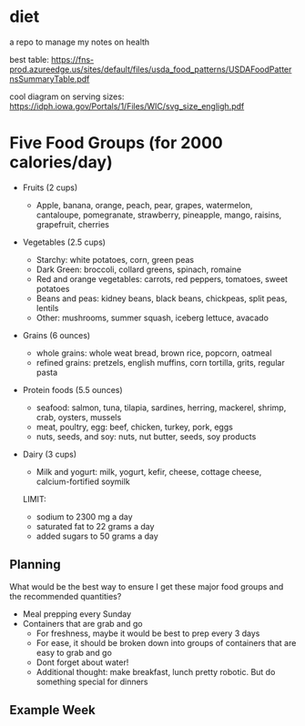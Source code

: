 # diet
a repo to manage my notes on health

best table: https://fns-prod.azureedge.us/sites/default/files/usda_food_patterns/USDAFoodPatternsSummaryTable.pdf

cool diagram on serving sizes: https://idph.iowa.gov/Portals/1/Files/WIC/svg_size_engligh.pdf

# Five Food Groups (for 2000 calories/day)
- Fruits (2 cups)
  - Apple, banana, orange, peach, pear, grapes, watermelon, cantaloupe, pomegranate, strawberry, pineapple, mango, raisins, grapefruit, cherries
- Vegetables (2.5 cups)
  - Starchy: white potatoes, corn, green peas
  - Dark Green: broccoli, collard greens, spinach, romaine
  - Red and orange vegetables: carrots, red peppers, tomatoes, sweet potatoes
  - Beans and peas: kidney beans, black beans, chickpeas, split peas, lentils
  - Other: mushrooms, summer squash, iceberg lettuce, avacado
- Grains (6 ounces)
  - whole grains: whole weat bread, brown rice, popcorn, oatmeal
  - refined grains: pretzels, english muffins, corn tortilla, grits, regular pasta
- Protein foods (5.5 ounces)
  - seafood: salmon, tuna, tilapia, sardines, herring, mackerel, shrimp, crab, oysters, mussels
  - meat, poultry, egg: beef, chicken, turkey, pork, eggs
  - nuts, seeds, and soy: nuts, nut butter, seeds, soy products
- Dairy (3 cups)
  - Milk and yogurt: milk, yogurt, kefir, cheese, cottage cheese, calcium-fortified soymilk
  
  LIMIT: 
  - sodium to 2300 mg a day
  - saturated fat to 22 grams a day
  - added sugars to 50 grams a day

## Planning
What would be the best way to ensure I get these major food groups and the recommended quantities?
- Meal prepping every Sunday
- Containers that are grab and go
  - For freshness, maybe it would be best to prep every 3 days
  - For ease, it should be broken down into groups of containers that are easy to grab and go
  - Dont forget about water!
  - Additional thought: make breakfast, lunch pretty robotic. But do something special for dinners


## Example Week
